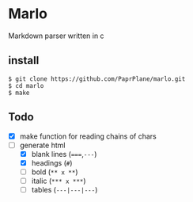 # Marlo
Markdown parser written in c

## install

```
$ git clone https://github.com/PaprPlane/marlo.git
$ cd marlo
$ make
```

## Todo

- [x] make function for reading chains of chars
- [ ] generate html
  - [x] blank lines (`===`,`---`)
  - [x] headings (`#`)
  - [ ] bold (`** x **`)
  - [ ] italic (`*** x ***`)
  - [ ] tables (`---|---|---`)
